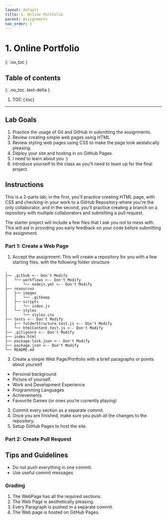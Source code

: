 ```yaml
---
layout: default
title: 1. Online Portfolio
parent: Assignments
nav_order: 1
---
```

# 1. Online Portfolio
{: .no_toc }

## Table of contents
{: .no_toc .text-delta }

1. TOC
{:toc}

---

## Lab Goals
1. Practice the usage of Git and GitHub in submitting the assignments.
2. Review creating simple web pages using HTML
3. Review styling web pages using CSS to make the page look aestatically pleasing.
4. Deploy your site and hosting in on GitHub Pages.
5. I need to learn about you :)
6. Introduce yourself to the class as you'll need to team up for the final project.

## Instructions
This is a 2-parts lab; in the first, you'll practice creating HTML page, with CSS and checking-in your work to a GitHub Repository where you're the only collaborator. and in the second, you'll practice creating a branch on a repository with multiple collaborators and submitting a pull request.

The starter project will include a few files that I ask you not to mess with. This will aid in providing you early feedback on your code before submitting the assignment.

### Part 1: Create a Web Page
1. Accept the assignment: This will create a repository for you with a few starting files. with the following folder structure

```
.
├── .github <-- Don't Modify
│   └── workflows <-- Don't Modify
│       └── nodejs.yml <-- Don't Modify
├── resources
│   ├── images
│   │   └── .gitkeep
│   ├── scripts
│   │   └── index.js
│   └── styles
│       └── styles.css
├── tests <-- Don't Modify
│   ├── folderStructure.test.js <-- Don't Modify
│   └── htmlContent.test.js <-- Don't Modify
├── .gitignore <-- Don't Modify
├── index.html
├── package-lock.json <-- Don't Modify
├── package.json <-- Don't Modify
└── README.md
```

2. Create a simple Web Page/Portfolio with a brief paragraphs or points about yourself
  * Personal background
  * Picture of yourself.
  * Work and Development Experience
  * Programming Languages
  * Achievements
  * Favourite Games (or ones you’re currently playing)
3. Commit every section as a separate commit.
4. Once you are finished, make sure you push all the changes to the repository.
5. Setup GitHub Pages to host the site.

### Part 2: Create Pull Request

## Tips and Guidelines
* Do not push everything in one commit.
* Use useful commit messages

### Grading
1. The WebPage has all the required sections.
2. The Web Page is aesthetically pleasing.
3. Every Paragraph is pushed in a separate commit.
4. The Web page is hosted on GitHub Pages.
